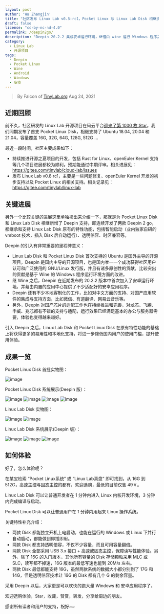 ```yaml
---
layout: post
author: 'Wu Zhangjin'
title: "社区发布 Linux Lab v0.8-rc1，Pocket Linux 与 Linux Lab Disk 相继支持 Deepin 20.2.3"
draft: false
license: "cc-by-nc-nd-4.0"
permalink: /deepin2go/
description: "Deepin 20.2.2 集成安卓运行环境，继借由 wine 运行 Windows 程序之后，又能欢快地运行安卓程序"
category:
  - Linux Lab
  - 开源项目
tags:
  - Deepin
  - Pocket Linux
  - Wine
  - Android
  - Windows
  - 安卓
---
```


> By Falcon of [TinyLab.org][1]
> Aug 24, 2021

## 近期回顾

前不久，社区研发的 Linux Lab 开源项目在码云平台[迎来了第 1000 枚 Star](http://tinylab.org/pocket-linux-disk-ubuntu/)，我们同期发布了首支 Pocket Linux Disk，相继支持了 Ubuntu 18.04, 20.04 和 21.04，容量覆盖 16G, 32G, 64G, 128G, 512G ...

最近一段时间，社区主要成果如下：

* 持续推进开源之夏项目的开发，包括 Rust for Linux、openEuler Kernel 支持等几个项目进展都较为顺利，预期能通过中期评审。相关进展见：<https://gitee.com/tinylab/cloud-lab/issues>
* 发布 Linux Lab v0.8 rc1，主要是一些问题修复、openEuler Kernel 开发的初步支持以及 Pocket Linux 的相关支持。相关记录见：<https://gitee.com/tinylab/linux-lab>

## 关键进展

另外一个比较关键的进展这里单独拎出来介绍一下，那就是为 Pocket Linux Disk 和 Linux Lab Disk 相继新增了 Deepin 支持，即连续开发了两款 Deepin 2 go，都继承和支持 Linux Lab Disk 原有的特性功能，包括智能启动（业内独家自研的 vmboot 技术，插入 Disk 后自动运行）、透明倍容、时区兼容等。

Deepin 的引入有非常重要的里程碑意义：

* Linux Lab Disk 和 Pocket Linux Disk 首次支持的 Ubuntu 是国外主导的开源项目，Deepin 是国内主导的开源项目，也是国内唯一一个成功获得社区用户认可和广泛使用的 GNU/Linux 发行版，并且有诸多原创性的贡献，比较突出的贡献是基于 Wine 的 Windows 程序运行环境方面的改进。
* 继 Wine 之后，Deepin 在近期发布的 20.2.2 版本中首次加入了安卓运行环境，并藉由内置的应用中心提供了不少适配好的安卓应用程序。
* Deepin 还有不少本地客制化的工作，比如对中文方面的支持、对国产应用软件的集成与支持方面，比如微信、有道翻译、网易云音乐等。
* 另外，Deepin 对国产芯片的适配工作也在持续推进和完善，对龙芯、飞腾、申威、兆芯都有不错的支持与适配，运行效果已经满足基本的办公与服务器需要，体验也变得越来越好。


引入 Deepin 之后，Linux Lab Disk 和 Pocket Linux Disk 在原有特性功能的基础上将获得更多的易用性和本地化支持，将进一步降低国内用户的使用门槛，提升使用体验。

## 成果一览

Pocket Linux Disk 首批实物图：

![image](/wp-content/uploads/2021/08/deepin-support/pocket-linux-disks.jpg)

Pocket Linux Disk 系统展示(Deepin 版）：

![image](/wp-content/uploads/2021/08/deepin-support/pocket-linux-deepin.jpg)
![image](/wp-content/uploads/2021/08/deepin-support/pocket-linux-apps.jpg)
![image](/wp-content/uploads/2021/08/deepin-support/pocket-linux-deepin-features.jpg)
![image](/wp-content/uploads/2021/08/deepin-support/pocket-linux-sys-size.jpg)

Linux Lab Disk 实物图：

![image](/wp-content/uploads/2021/08/deepin-support/linux-lab-disk-256.jpg)
![image](/wp-content/uploads/2021/08/deepin-support/linux-lab-disk-128.jpg)

Linux Lab Disk 系统展示(Deepin 版）：

![image](/wp-content/uploads/2021/08/deepin-support/linux-lab-disk.jpg)
![image](/wp-content/uploads/2021/08/deepin-support/linux-lab-disk-lab.jpg)
![image](/wp-content/uploads/2021/08/deepin-support/linux-lab-disk-sys-size.jpg)

## 如何体验


好了，怎么体验呢？

在某宝检索 “Pocket Linux系统” 或 “Linux Lab真盘” 即可找到，从 16G 到 512G，高速主控与固态主控的都有，欢迎选购，最低的目前仅售 49￥。

Linux Lab Disk 可以让普通开发者在 1 分钟内进入 Linux 内核开发环境，3 分钟内完成编译与启动。

Pocket Linux Disk 可以让普通用户在 1 分钟内用起来 Linux 操作系统。

关键特性补充介绍：

* 两款 Disk 都能独立开机上电启动，也能在运行的 Windows 或 Linux 下并行自动启动，都能做到即插即用。
* 两款 Disk 都支持透明倍容，不仅不少容量，而且可用容量翻倍。
* 两款 Disk 全部采用 USB 3.x 接口 + 高速或固态主控，保障读写性能体验。另外，除了 16G 的入门版本，其他所有容量的 Disk 存储颗粒采用 MLC 或 SLC，读写都不掉速，16G 版本的最低写速也能到 20M/s 左右。
* 两款 Disk 最低都能支持 16G，虽然两款系统的数据大小都分别到了 17G 和 14G，但是透明倍容技术让 16G 的 Disk 都有几个 G 的剩余容量。

采用 Deepin 以后，大家更是可以欢快的跑大量 Windows 和 安卓应用程序了。

欢迎选购体验，Star，收藏，赞赏，转发，分享给周边的朋友。

感谢所有读者和用户的支持，祝好~~

[1]: http://tinylab.org
